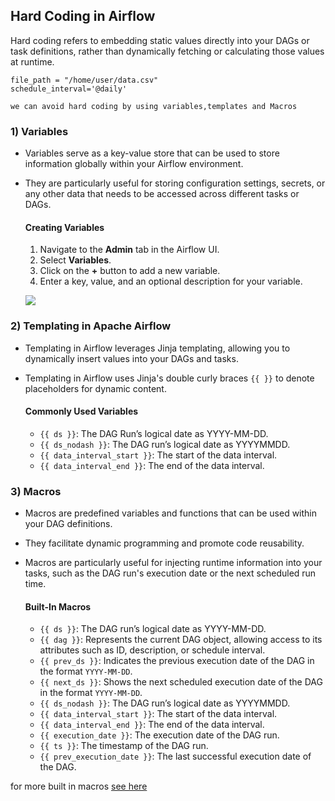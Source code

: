 ## Hard Coding in Airflow

Hard coding refers to embedding static values directly into your DAGs or task definitions, rather than dynamically fetching or calculating those values at runtime. 
  
    file_path = "/home/user/data.csv"
    schedule_interval='@daily'

`we can avoid hard coding by using variables,templates and Macros`

### 1)  Variables 

- Variables serve as a key-value store that can be used to store information globally within your Airflow environment. 
- They are particularly useful for storing configuration settings, secrets, or any other data that needs to be accessed across different tasks or DAGs.

    #### Creating Variables

    1. Navigate to the **Admin** tab in the Airflow UI.
    2. Select **Variables**.
    3. Click on the **+** button to add a new variable.
    4. Enter a key, value, and an optional description for your variable.

    ![](https://miro.medium.com/v2/resize:fit:1400/1*ZMZPVgEZAQun4rKdHcWdow.png)

### 2) Templating in Apache Airflow

- Templating in Airflow leverages Jinja templating, allowing you to dynamically insert values into your DAGs and tasks. 
- Templating in Airflow uses Jinja's double curly braces `{{ }}` to denote placeholders for dynamic content. 

    #### Commonly Used Variables

    - `{{ ds }}`: The DAG Run’s logical date as YYYY-MM-DD.
    - `{{ ds_nodash }}`: The DAG run’s logical date as YYYYMMDD.
    - `{{ data_interval_start }}`: The start of the data interval.
    - `{{ data_interval_end }}`: The end of the data interval.

### 3) Macros 

- Macros are predefined variables and functions that can be used within your DAG definitions. 
- They facilitate dynamic programming and promote code reusability. 
- Macros are particularly useful for injecting runtime information into your tasks, such as the DAG run's execution date or the next scheduled run time.

    #### Built-In Macros

    - `{{ ds }}`: The DAG run’s logical date as YYYY-MM-DD.
    - `{{ dag }}`: Represents the current DAG object, allowing access to its attributes such as ID, description, or schedule interval.
    - `{{ prev_ds }}`: Indicates the previous execution date of the DAG in the format `YYYY-MM-DD`.
    - `{{ next_ds }}`: Shows the next scheduled execution date of the DAG in the format `YYYY-MM-DD`.
    - `{{ ds_nodash }}`: The DAG run’s logical date as YYYYMMDD.
    - `{{ data_interval_start }}`: The start of the data interval.
    - `{{ data_interval_end }}`: The end of the data interval.
    - `{{ execution_date }}`: The execution date of the DAG run.
    - `{{ ts }}`: The timestamp of the DAG run.
    - `{{ prev_execution_date }}`: The last successful execution date of the DAG.

for more built in macros [see here](https://airflow.apache.org/docs/apache-airflow/1.10.5/macros.html)


